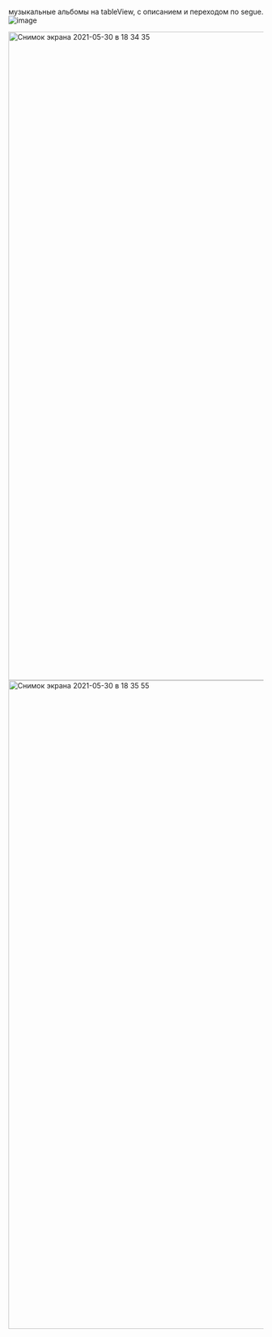 музыкальные альбомы на tableView, с описанием и переходом по segue.![image](https://user-images.githubusercontent.com/31091846/120117317-52e59e80-c195-11eb-947a-383f32797c1e.png)

<img width="1280" alt="Снимок экрана 2021-05-30 в 18 34 35" src="https://user-images.githubusercontent.com/31091846/120117325-5c6f0680-c195-11eb-9686-ac5952004441.png">
<img width="1280" alt="Снимок экрана 2021-05-30 в 18 35 55" src="https://user-images.githubusercontent.com/31091846/120117319-5842e900-c195-11eb-9620-71b43ab83898.png">

